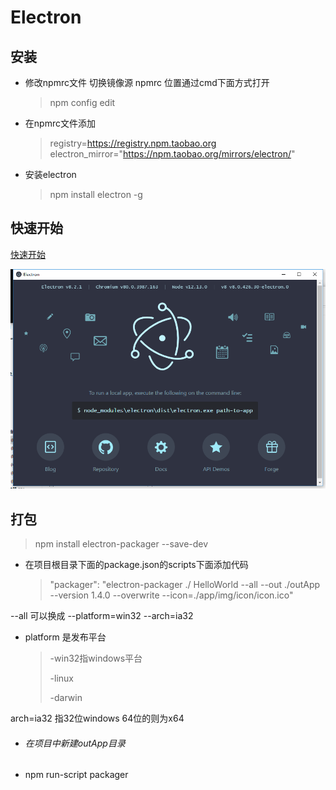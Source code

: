 # Electron
## 安装

+ 修改npmrc文件 切换镜像源
  npmrc 位置通过cmd下面方式打开
  > npm config edit 
+ 在npmrc文件添加
  > registry=https://registry.npm.taobao.org
  > electron_mirror="https://npm.taobao.org/mirrors/electron/"

+ 安装electron
  > npm install electron -g

## 快速开始

[快速开始](https://jspang.com/detailed?id=62#toc216)

![image-20200413202956890](images/1.png)

## 打包

> npm install electron-packager --save-dev

+ 在项目根目录下面的package.json的scripts下面添加代码

  > "packager": "electron-packager ./ HelloWorld --all --out ./outApp --version 1.4.0 --overwrite --icon=./app/img/icon/icon.ico"

--all 可以换成 --platform=win32 --arch=ia32

+ platform 是发布平台

  > -win32指windows平台
  >
  > -linux 
  >
  > -darwin

arch=ia32  指32位windows 64位的则为x64

+ ###### 在项目中新建outApp目录

+ npm run-script packager

